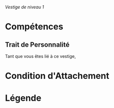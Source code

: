 *Vestige de niveau 1*

# Compétences

## Trait de Personnalité
Tant que vous êtes lié à ce vestige, 

# Condition d'Attachement

# Légende
